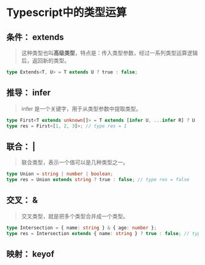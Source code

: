 # Typescript中的类型运算

## 条件： extends
  > 这种类型也叫**高级类型**，特点是：传入类型参数，经过一系列类型运算逻辑后，返回新的类型。
```ts
type Extends<T, U> = T extends U ? true : false;
```

## 推导： infer
  > infer 是一个关键字，用于从类型参数中提取类型。
```ts
type First<T extends unknown[]> = T extends [infer U, ...infer R] ? U : never; 
type res = First<[1, 2, 3]>; // type res = 1
```

## 联合： |
  > 联合类型，表示一个值可以是几种类型之一。
```ts
type Union = string | number | boolean;
type res = Union extends string ? true : false; // type res = false
```

## 交叉： &
  > 交叉类型，就是把多个类型合并成一个类型。
```ts
type Intersection = { name: string } & { age: number };
type res = Intersection extends { name: string } ? true : false; // type res = true
```

## 映射： keyof
